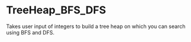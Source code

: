 # TreeHeap_BFS_DFS
Takes user input of integers to build a tree heap on which you can search using BFS and DFS.
